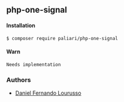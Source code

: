 ## php-one-signal

#### Installation
	
	$ composer require paliari/php-one-signal
	
#### Warn
    
    Needs implementation

### Authors

- [Daniel Fernando Lourusso](http://dflourusso.com.br)